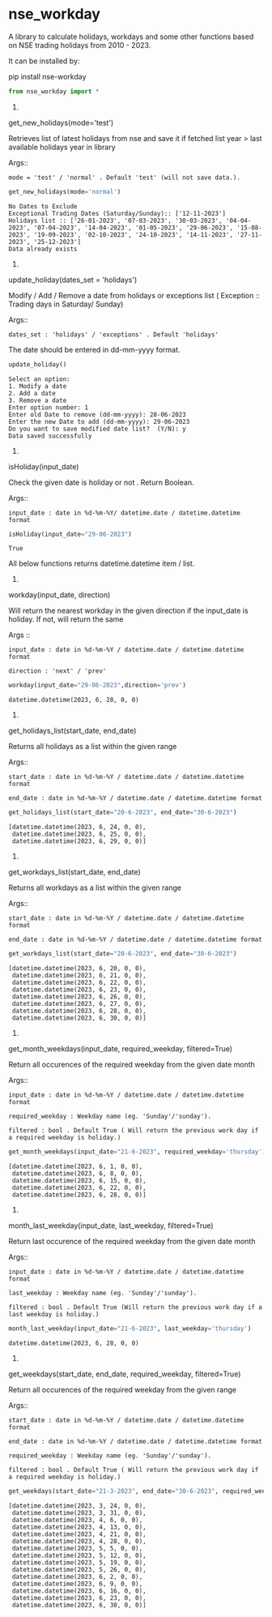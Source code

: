 # nse_workday

<div class="cell markdown">

  A library to calculate holidays, workdays and some other functions based
on NSE trading holidays from 2010 - 2023.

It can be installed by:

</div>

<div class="cell markdown">

pip install nse-workday

</div>

<div class="cell code" execution_count="1">

``` python
from nse_workday import *
```

</div>

<div class="cell markdown">

1.  

get_new_holidays(mode='test')

Retrieves list of latest holidays from nse and save it if fetched list
year \> last available holidays year in library

Args::

    mode = 'test' / 'normal' . Default 'test' (will not save data.). 

</div>

<div class="cell code" execution_count="5">

``` python
get_new_holidays(mode='normal')
```

<div class="output stream stdout">

    No Dates to Exclude
    Exceptional Trading Dates (Saturday/Sunday):: ['12-11-2023']
    Holidays list :: ['26-01-2023', '07-03-2023', '30-03-2023', '04-04-2023', '07-04-2023', '14-04-2023', '01-05-2023', '29-06-2023', '15-08-2023', '19-09-2023', '02-10-2023', '24-10-2023', '14-11-2023', '27-11-2023', '25-12-2023']
    Data already exists

</div>

</div>

<div class="cell markdown">

1.  

update_holiday(dates_set = 'holidays')

Modify / Add / Remove a date from holidays or exceptions list (
Exception :: Trading days in Saturday/ Sunday)

Args::

    dates_set : 'holidays' / 'exceptions' . Default 'holidays'    

The date should be entered in dd-mm-yyyy format.

</div>

<div class="cell code" execution_count="2">

``` python
update_holiday()
```

<div class="output stream stdout">

    Select an option:
    1. Modify a date 
    2. Add a date 
    3. Remove a date
    Enter option number: 1
    Enter old Date to remove (dd-mm-yyyy): 28-06-2023
    Enter the new Date to add (dd-mm-yyyy): 29-06-2023
    Do you want to save modified date list?  (Y/N): y
    Data saved successfully

</div>

</div>

<div class="cell markdown">

1.  

isHoliday(input_date)

Check the given date is holiday or not . Return Boolean.

Args::

    input_date : date in %d-%m-%Y/ datetime.date / datetime.datetime format

</div>

<div class="cell code" execution_count="2">

``` python
isHoliday(input_date="29-06-2023")
```

<div class="output execute_result" execution_count="2">

    True

</div>

</div>

<div class="cell markdown">

All below functions returns datetime.datetime item / list.

1.  

workday(input_date, direction)

Will return the nearest workday in the given direction if the input_date
is holiday. If not, will return the same

Args ::

    input_date : date in %d-%m-%Y / datetime.date / datetime.datetime format    

    direction : 'next' / 'prev'

</div>

<div class="cell code" execution_count="4">

``` python
workday(input_date="29-06-2023",direction='prev')
```

<div class="output execute_result" execution_count="4">

    datetime.datetime(2023, 6, 28, 0, 0)

</div>

</div>

<div class="cell markdown">

1.  

get_holidays_list(start_date, end_date)

Returns all holidays as a list within the given range

Args::

    start_date : date in %d-%m-%Y / datetime.date / datetime.datetime format    

    end_date : date in %d-%m-%Y / datetime.date / datetime.datetime format

</div>

<div class="cell code" execution_count="10">

``` python
get_holidays_list(start_date="20-6-2023", end_date="30-6-2023")
```

<div class="output execute_result" execution_count="10">

    [datetime.datetime(2023, 6, 24, 0, 0),
     datetime.datetime(2023, 6, 25, 0, 0),
     datetime.datetime(2023, 6, 29, 0, 0)]

</div>

</div>

<div class="cell markdown">

1.  

get_workdays_list(start_date, end_date)

Returns all workdays as a list within the given range

Args::

    start_date : date in %d-%m-%Y / datetime.date / datetime.datetime format    

    end_date : date in %d-%m-%Y / datetime.date / datetime.datetime format

</div>

<div class="cell code" execution_count="11">

``` python
get_workdays_list(start_date="20-6-2023", end_date="30-6-2023")
```

<div class="output execute_result" execution_count="11">

    [datetime.datetime(2023, 6, 20, 0, 0),
     datetime.datetime(2023, 6, 21, 0, 0),
     datetime.datetime(2023, 6, 22, 0, 0),
     datetime.datetime(2023, 6, 23, 0, 0),
     datetime.datetime(2023, 6, 26, 0, 0),
     datetime.datetime(2023, 6, 27, 0, 0),
     datetime.datetime(2023, 6, 28, 0, 0),
     datetime.datetime(2023, 6, 30, 0, 0)]

</div>

</div>

<div class="cell markdown">

1.  

get_month_weekdays(input_date, required_weekday, filtered=True)

Return all occurences of the required weekday from the given date month

Args::

    input_date : date in %d-%m-%Y / datetime.date / datetime.datetime format    

    required_weekday : Weekday name (eg. 'Sunday'/'sunday').    

    filtered : bool . Default True ( Will return the previous work day if a required weekday is holiday.) 

</div>

<div class="cell code" execution_count="12">

``` python
get_month_weekdays(input_date="21-6-2023", required_weekday='thursday')
```

<div class="output execute_result" execution_count="12">

    [datetime.datetime(2023, 6, 1, 0, 0),
     datetime.datetime(2023, 6, 8, 0, 0),
     datetime.datetime(2023, 6, 15, 0, 0),
     datetime.datetime(2023, 6, 22, 0, 0),
     datetime.datetime(2023, 6, 28, 0, 0)]

</div>

</div>

<div class="cell markdown">

1.  

month_last_weekday(input_date, last_weekday, filtered=True)

Return last occurence of the required weekday from the given date month

Args::

    input_date : date in %d-%m-%Y / datetime.date / datetime.datetime format    

    last_weekday : Weekday name (eg. 'Sunday'/'sunday').    

    filtered : bool . Default True (Will return the previous work day if a last weekday is holiday.) 

</div>

<div class="cell code" execution_count="14">

``` python
month_last_weekday(input_date="21-6-2023", last_weekday='thursday')
```

<div class="output execute_result" execution_count="14">

    datetime.datetime(2023, 6, 28, 0, 0)

</div>

</div>

<div class="cell markdown">

1.  

get_weekdays(start_date, end_date, required_weekday, filtered=True)

Return all occurences of the required weekday from the given range

Args::

    start_date : date in %d-%m-%Y / datetime.date / datetime.datetime format    

    end_date : date in %d-%m-%Y / datetime.date / datetime.datetime format    

    required_weekday : Weekday name (eg. 'Sunday'/'sunday').    

    filtered : bool . Default True ( Will return the previous work day if a required weekday is holiday.)

</div>

<div class="cell code" execution_count="15">

``` python
get_weekdays(start_date="21-3-2023", end_date="30-6-2023", required_weekday='friday')
```

<div class="output execute_result" execution_count="15">

    [datetime.datetime(2023, 3, 24, 0, 0),
     datetime.datetime(2023, 3, 31, 0, 0),
     datetime.datetime(2023, 4, 6, 0, 0),
     datetime.datetime(2023, 4, 13, 0, 0),
     datetime.datetime(2023, 4, 21, 0, 0),
     datetime.datetime(2023, 4, 28, 0, 0),
     datetime.datetime(2023, 5, 5, 0, 0),
     datetime.datetime(2023, 5, 12, 0, 0),
     datetime.datetime(2023, 5, 19, 0, 0),
     datetime.datetime(2023, 5, 26, 0, 0),
     datetime.datetime(2023, 6, 2, 0, 0),
     datetime.datetime(2023, 6, 9, 0, 0),
     datetime.datetime(2023, 6, 16, 0, 0),
     datetime.datetime(2023, 6, 23, 0, 0),
     datetime.datetime(2023, 6, 30, 0, 0)]

</div>

</div>
